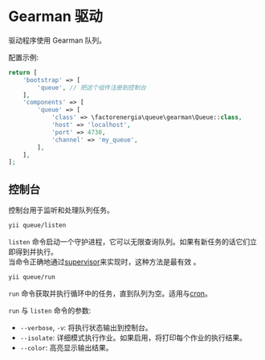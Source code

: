 Gearman 驱动
==============

驱动程序使用 Gearman 队列。

配置示例:

```php
return [
    'bootstrap' => [
        'queue', // 把这个组件注册到控制台
    ],
    'components' => [
        'queue' => [
            'class' => \factorenergia\queue\gearman\Queue::class,
            'host' => 'localhost',
            'port' => 4730,
            'channel' => 'my_queue',
        ],
    ],
];
```

控制台
-------

控制台用于监听和处理队列任务。

```sh
yii queue/listen
```

`listen` 命令启动一个守护进程，它可以无限查询队列。如果有新任务的话它们立即得到并执行。  
当命令正确地通过[supervisor](worker.md#supervisor)来实现时，这种方法是最有效 。

```sh
yii queue/run
```

`run` 命令获取并执行循环中的任务，直到队列为空。适用与[cron](worker.md#cron)。

`run` 与 `listen` 命令的参数:

- `--verbose`, `-v`: 将执行状态输出到控制台。
- `--isolate`: 详细模式执行作业。如果启用，将打印每个作业的执行结果。
- `--color`: 高亮显示输出结果。


